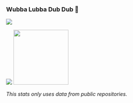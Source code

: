 ### Wubba Lubba Dub Dub 👋

![](https://github-readme-stats.vercel.app/api?username=ryzzzin&show_icons=true&bg_color=0d1117&title_color=ffffff&text_color=929292&icon_color=47cef0)

![](https://github-readme-stats.vercel.app/api/top-langs/?username=ryzzzin&layout=compact&bg_color=0d1117&title_color=ffffff&text_color=929292)
<img src="https://media.giphy.com/media/9JwUhPDEGmhbWgCMEZ/giphy.gif" width="150"/>

*This stats only uses data from public repositories.*

<!--
**ryzzzin/ryzzzin** is a ✨ _special_ ✨ repository because its `README.md` (this file) appears on your GitHub profile.

Here are some ideas to get you started:

- 🔭 I’m currently working on ...
- 🌱 I’m currently learning ...
- 👯 I’m looking to collaborate on ...
- 🤔 I’m looking for help with ...
- 💬 Ask me about ...
- 📫 How to reach me: ...
- 😄 Pronouns: ...
- ⚡ Fun fact: ...
-->
